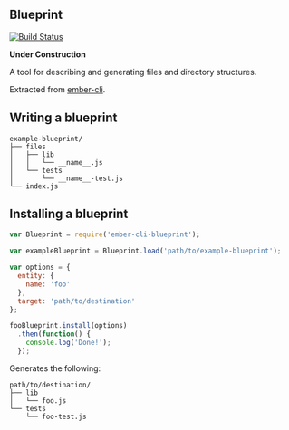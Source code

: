 ## Blueprint

[![Build Status](https://travis-ci.org/ember-cli/blueprint.svg?branch=master)](https://travis-ci.org/ember-cli/blueprint)

**Under Construction**

A tool for describing and generating files and directory structures.

Extracted from [ember-cli](http://ember-cli.com/).

## Writing a blueprint

```
example-blueprint/
├── files
│   ├── lib
│   │   └── __name__.js
│   └── tests
│       └── __name__-test.js
└── index.js
```

## Installing a blueprint

```js
var Blueprint = require('ember-cli-blueprint');

var exampleBlueprint = Blueprint.load('path/to/example-blueprint');

var options = {
  entity: {
    name: 'foo'
  },
  target: 'path/to/destination'
};

fooBlueprint.install(options)
  .then(function() {
    console.log('Done!');
  });
```

Generates the following:

```
path/to/destination/
├── lib
│   └── foo.js
└── tests
    └── foo-test.js
```